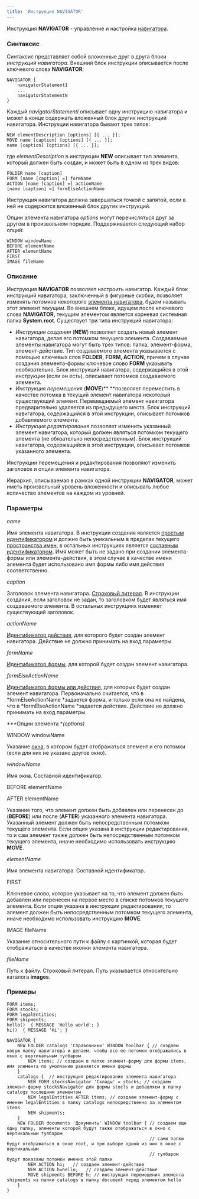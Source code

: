 ```yaml
---
title: 'Инструкция NAVIGATOR'
---
```


Инструкция **NAVIGATOR** - управление и настройка [навигатора](Navigator.md).

### Синтаксис

Синтаксис представляет собой вложенные друг в друга блоки *инструкций навигатора.* Внешний блок инструкции описывается после ключевого слова **NAVIGATOR**:

    NAVIGATOR {
        navigatorStatement1 
        ...
        navigatorStatementN
    }

Каждый *navigatorStatementi* описывает одну инструкцию навигатора и может в конце содержать вложенный блок других инструкций навигатора. Инструкции навигатора бывают трех типов:  

    NEW elementDescription [options] [{ ... }];
    MOVE name [caption] [options] [{ ... }];
    name [caption] [options] [{ ... }];

где *elementDescription* в инструкции **NEW** описывает тип элемента, который должен быть создан, и может быть в одном из трех видов:

    FOLDER name [caption] 
    FORM [name [caption] =] formName
    ACTION [name [caption] =] actionName
    [name [caption] =] formElseActionName

Инструкция навигатора должна завершаться точкой с запятой, если в ней не содержится вложенный блок других инструкций.

Опции элемента навигатора *options* могут перечисляться друг за другом в произвольном порядке. Поддерживается следующий набор опций:

    WINDOW windowName
    BEFORE elementName
    AFTER elementName
    FIRST 
    IMAGE fileName

### Описание

Инструкция **NAVIGATOR** позволяет настроить навигатор. Каждый блок инструкций навигатора, заключенный в фигурные скобки, позволяет изменять потомков некоторого [элемента навигатора](Navigator.md), будем называть этот элемент *текущим*. Во внешнем блоке, идущем после ключевого слова **NAVIGATOR,** текущим элементом является корневая системная папка **System.root**. Существует три типа инструкций навигатора:

-   *Инструкция создания* (**NEW**) позволяет создать новый элемент навигатора, делая его потомком текущего элемента. Создаваемые элементы навигатора могут быть трех типов: папка, элемент-форма, элемент-действие. Тип создаваемого элемента указывается с помощью ключевых слов **FOLDER**, **FORM, ACTION**, причем в случае создания элемента-формы ключевое слово **FORM** указывать необязательно. Блок инструкций навигатора, содержащийся в этой инструкции (если он есть), описывает потомков создаваемого элемента.
-   *Инструкция перемещения* (**MOVE**)** **позволяет переместить в качестве потомка в текущий элемент навигатора некоторый существующий элемент. Перемещаемый элемент навигатора предварительно удаляется из предыдущего места. Блок инструкций навигатора, содержащийся в этой инструкции, описывает потомков добавляемого элемента. 
-   *Инструкция редактирования* позволяет изменить указанный элемент навигатора, который должен являться потомком текущего элемента (не обязательно непосредственным). Блок инструкций навигатора, содержащийся в этой инструкции, описывает потомков указанного элемента.

Инструкции перемещения и редактирования позволяют изменить заголовок и опции элемента навигатора.

Иерархия, описываемая в рамках одной инструкции **NAVIGATOR**, может иметь произвольный уровень вложенности и описывать любое количество элементов на каждом из уровней.

### Параметры

*name*

Имя элемента навигатора. В инструкции создания является [простым идентификатором](IDs.md#id-broken) и должно быть уникальным в пределах текущего [пространства имен](Naming.md#namespace), в остальных инструкциях является [составным идентификатором](IDs.md#cid-broken). Имя может быть не задано при создании элемента-формы или элемента-действия, в этом случае в качестве имени элемента будет использовано имя формы либо имя действия соответственно.

*caption*

Заголовок элемента навигатора. [Строковый литерал](Literals.md#strliteral-broken). В инструкции создания, если заголовок не задан, то заголовком будет являться имя создаваемого элемента. В остальных инструкциях изменяет существующий заголовок.

*actionName*

[Идентификатор действия](IDs.md#propertyid-broken), для которого будет создан элемент навигатора. Действие не должно принимать на вход параметры.

*formName*

[Идентификатор формы](IDs.md#propertyid-broken), для которой будет создан элемент навигатора.

*formElseActionName*

[Идентификатор формы или действия](IDs.md#propertyid-broken), для которых будет создан элемент навигатора. Первоначально считается, что в *formElseActionName *задается форма, и только если она не найдена, что в *formElseActionName *задается действие. Действие не должно принимать на вход параметры.

***Опции элемента **(options)*

WINDOW windowName

Указание [окна](Navigator_design.md), в котором будет отображаться элемент и его потомки (если для них не указано другое окно). 

*windowName*

Имя окна. Составной идентификатор.

BEFORE elementName

AFTER elementName 

Указание того, что элемент должен быть добавлен или перенесен до (**BEFORE**) или после (**AFTER**) указанного элемента навигатора. Указанный элемент должен быть непосредственным потомком текущего элемента. Если опция указана в инструкции редактирования, то и сам элемент также должен быть непосредственным потомком текущего элемента, иначе необходимо использовать инструкцию **MOVE**.

*elementName*

Имя элемента навигатора. Составной идентификатор. 

FIRST

Ключевое слово, которое указывает на то, что элемент должен быть добавлен или перенесен на первое место в списке потомков текущего элемента. Если опция указана в инструкции редактирования, то элемент должен быть непосредственным потомком текущего элемента, иначе необходимо использовать инструкцию **MOVE**.

IMAGE fileName

Указание относительного пути к файлу с картинкой, которая будет отображаться в качестве иконки элемента навигатора. 

*fileName*

Путь к файлу. Строковый литерал. Путь указывается относительно каталога **images**.

### Примеры


```lsf
FORM items;
FORM stocks;
FORM legalEntities;
FORM shipments;
hello()  { MESSAGE 'Hello world'; }
hi()  { MESSAGE 'Hi'; }

NAVIGATOR {
    NEW FOLDER catalogs 'Справочники' WINDOW toolbar { // создаем новую папку навигатора и делаем, чтобы все ее потомки отображались в окно с вертикальным тулбаром
        NEW items; // создаем в папке элемент-форму для формы items, имя элемента по умолчанию равняется имени формы
    }
    catalogs {  // инструкция редактирования элемента навигатора
        NEW FORM stocksNavigator 'Склады' = stocks; // создаем элемент-форму stocksNavigator для формы stocls и добавляем в папку catalogs последним элементом
        NEW legalEntities AFTER items; // создаем элемент-форму с именем legalEntities в папку catalogs непосредственно за элементом items
        NEW shipments;
    }
    NEW FOLDER documents 'Документы' WINDOW toolbar { // создаем еще одну папку, элементы которой будут также отображаться в окно с вертикальным тулбаром
                                                      // сами папки будут отображаться в окне root, и при выборе одной из них в окне с вертикальным
                                                      // тулбаром будут показаны потомки именно этой папки
        NEW ACTION hi;   // создаем элемент-действие
        NEW ACTION h=hello;   // создаем элемент-действие
        MOVE shipments BEFORE h; // инструкция перемещения элемента shipments из папки catalogs в папку document перед элементом hello
    }
}
```


